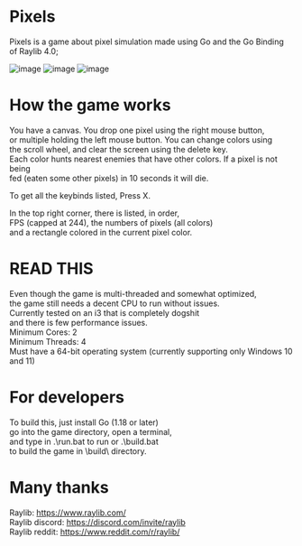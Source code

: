 # Pixels

Pixels is a game about pixel simulation made using Go and
the Go Binding of Raylib 4.0;  

![image](https://user-images.githubusercontent.com/67066397/163684623-6ec27745-795c-45df-b6e0-13a977666308.png)
![image](https://user-images.githubusercontent.com/67066397/163684641-25f7dcdc-1527-4589-9d87-adacf40b513f.png)
![image](https://user-images.githubusercontent.com/67066397/163684666-5726fd25-e7b5-449a-adff-fea8a2ee8086.png)


# How the game works

You have a canvas. You drop one pixel using the right mouse button,  
or multiple holding the left mouse button. You can change colors using  
the scroll wheel, and clear the screen using the delete key.  
Each color hunts nearest enemies that have other colors. If a pixel is not being  
fed (eaten some other pixels) in 10 seconds it will die.

To get all the keybinds listed, Press X.  

In the top right corner, there is listed, in order,  
FPS (capped at 244), the numbers of pixels (all colors)  
and a rectangle colored in the current pixel color.  

# READ THIS

Even though the game is multi-threaded and somewhat optimized,  
the game still needs a decent CPU to run without issues.   
Currently tested on an i3 that is completely dogshit  
and there is few performance issues.  
Minimum Cores: 2  
Minimum Threads: 4  
Must have a 64-bit operating system (currently supporting only Windows 10 and 11)

# For developers

To build this, just install Go (1.18 or later)  
go into the game directory, open a terminal,  
and type in .\run.bat to run or .\build.bat  
to build the game in \build\ directory.

# Many thanks

Raylib: https://www.raylib.com/  
Raylib discord: https://discord.com/invite/raylib  
Raylib reddit: https://www.reddit.com/r/raylib/
